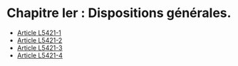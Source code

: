 # Chapitre Ier : Dispositions générales.

* [Article L5421-1](./LEGIARTI000031009616.md)
* [Article L5421-2](./LEGIARTI000006903820.md)
* [Article L5421-3](./LEGIARTI000019280030.md)
* [Article L5421-4](./LEGIARTI000028498642.md)
